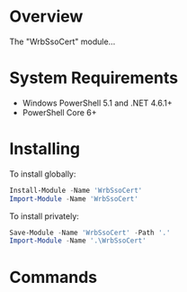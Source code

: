 # Overview

The "WrbSsoCert" module...

# System Requirements

* Windows PowerShell 5.1 and .NET 4.6.1+
* PowerShell Core 6+

# Installing

To install globally:

```powershell
Install-Module -Name 'WrbSsoCert'
Import-Module -Name 'WrbSsoCert'
```

To install privately:

```powershell
Save-Module -Name 'WrbSsoCert' -Path '.'
Import-Module -Name '.\WrbSsoCert'
```

# Commands
